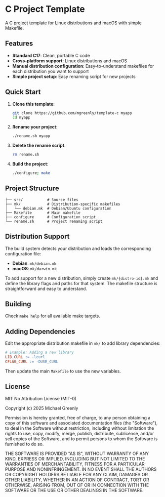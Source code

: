 # C Project Template

A C project template for Linux distributions and macOS with simple Makefile.

## Features

- **Standard C17**: Clean, portable C code
- **Cross-platform support**: Linux distributions and macOS
- **Manual distribution configuration**: Easy-to-understand makefiles for each distribution you want to support
- **Simple project setup**: Easy renaming script for new projects

## Quick Start

1. **Clone this template**:
   ```bash
   git clone https://github.com/mgreenly/template-c myapp
   cd myapp
   ```
2. **Rename your project**:
   ```bash
   ./rename.sh myapp
   ```
3. **Delete the rename script**:
   ```bash
   rm rename.sh
   ```
4. **Build the project**:
   ```bash
   ./configure; make
   ```

## Project Structure

```
├── src/           # Source files
├── mk/            # Distribution-specific makefiles
│   └── debian.mk  # Debian/Ubuntu configuration
├── Makefile       # Main makefile
├── configure      # Configuration script
└── rename.sh      # Project renaming script
```

## Distribution Support

The build system detects your distribution and loads the corresponding configuration file:

- **Debian**: `mk/debian.mk`
- **macOS**: `mk/darwin.mk`

To add support for a new distribution, simply create `mk/{distro-id}.mk` and define the library flags and paths for that system. The makefile structure is straightforward and easy to understand.

## Building

Check `make help` for all available make targets.

## Adding Dependencies

Edit the appropriate distribution makefile in `mk/` to add library dependencies:

```makefile
# Example: Adding a new library
LIB_CURL := -lcurl
CFLAG_CURL := -DUSE_CURL
```

Then update the main `Makefile` to use the new variables.

## License

MIT No Attribution License (MIT-0)

Copyright (c) 2025 Michael Greenly

Permission is hereby granted, free of charge, to any person obtaining a copy of this
software and associated documentation files (the "Software"), to deal in the Software
without restriction, including without limitation the rights to use, copy, modify,
merge, publish, distribute, sublicense, and/or sell copies of the Software, and to
permit persons to whom the Software is furnished to do so.

THE SOFTWARE IS PROVIDED "AS IS", WITHOUT WARRANTY OF ANY KIND, EXPRESS OR IMPLIED,
INCLUDING BUT NOT LIMITED TO THE WARRANTIES OF MERCHANTABILITY, FITNESS FOR A
PARTICULAR PURPOSE AND NONINFRINGEMENT. IN NO EVENT SHALL THE AUTHORS OR COPYRIGHT
HOLDERS BE LIABLE FOR ANY CLAIM, DAMAGES OR OTHER LIABILITY, WHETHER IN AN ACTION
OF CONTRACT, TORT OR OTHERWISE, ARISING FROM, OUT OF OR IN CONNECTION WITH THE
SOFTWARE OR THE USE OR OTHER DEALINGS IN THE SOFTWARE.
